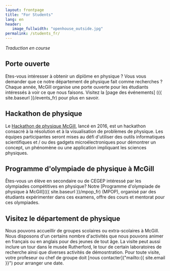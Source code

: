 ```yaml
---
layout: frontpage
title: "For Students"
lang: en
header:
   image_fullwidth: "openhouse_outside.jpg"
permalink: /students_fr/
---
```

*Traduction en course*

## Porte ouverte
Etes-vous intéresser à obtenir un diplôme en physique ? Vous vous demander que ce notre département de physique fait comme recherches ? Chaque année, McGill organise une porte ouverte pour les étudiants intéressés à voir ce que nous faisons. Visitez la [page des événements] ({{ site.baseurl }}/events_fr) pour plus en savoir.


## Hackathon de physique
Le [Hackathon de physique McGill](http://www.physics.mcgill.ca/hackathon2017/), lancé en 2016, est un hackathon consacré à la résolution et à la visualisation de problèmes de physique. Les équipes participantes seront mises au défi d'utiliser des outils informatiques scientifiques et / ou des gadgets microélectroniques pour démontrer un concept, un phénomène ou une application impliquant les sciences physiques.

## Programme d'olympiade de physique à McGill
Êtes-vous un élève en secondaire ou de CEGEP intéressé par les olympiades compétitives en physique? Notre [Programme d'olympiade de physique à McGill]({{ site.baseurl }}/mpop_fr) (MPOP), organisé par des étudiants expérimenter dans ces examens, offre des cours et mentorat pour ces olympiades.

## Visitez le département de physique
Nous pouvons accueillir de groupes scolaires ou extra-scolaires à McGill. Nous disposons d'un certains nombre d'activités que nous pouvons animer en français ou en anglais pour des jeunes de tout âge. La visite peut aussi inclure un tour dans le musée Rutherford, le tour de certain laboratoires de recherche ainsi que diverses activités de démosntration.
Pour toute visite, votre profeseur ou chef de groupe doit [nous contacter]("mailto:{{ site.email }}") pour arranger une date.
